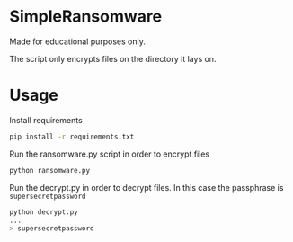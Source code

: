 # SimpleRansomware
Made for educational purposes only.

The script only encrypts files on the directory it lays on.

# Usage
Install requirements  
````bash
pip install -r requirements.txt
````

Run the ransomware.py script in order to encrypt files
```bash
python ransomware.py
```

Run the decrypt.py in order to decrypt files. In this case the passphrase is `supersecretpassword`
```bash
python decrypt.py
...
> supersecretpassword
```
